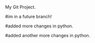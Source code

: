 My Git Project.

#im in a future branch!

#added  more changes in python.

#added another more changes in python.
